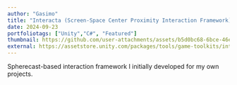 ```yaml
---
author: "Gasimo"
title: "Interacta (Screen-Space Center Proximity Interaction Framework)"
date: 2024-09-23
portfoliotags: ["Unity","C#", "Featured"]
thumbnail: https://github.com/user-attachments/assets/b5d0bc68-6bce-46e2-941c-50a2f5ff7ab0
external: https://assetstore.unity.com/packages/tools/game-toolkits/interacta-a-screen-center-proximity-interaction-kit-273985
---
```


Spherecast-based interaction framework I initially developed for my own projects.